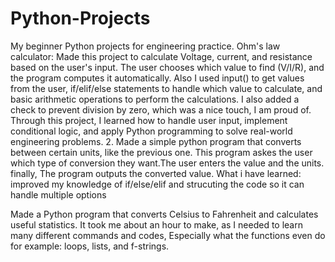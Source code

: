 # Python-Projects
My beginner Python projects for engineering practice.
Ohm's law calculator: Made this project to calculate Voltage, current, and resistance based on the user's input. The user chooses which value to find (V/I/R), and the program computes it automatically.
Also I used input() to get values from the user, if/elif/else statements to handle which value to calculate, and basic arithmetic operations to perform the calculations. I also added a check to prevent division by zero, which was a nice touch, I am proud of.
Through this project, I learned how to handle user input, implement conditional logic, and apply Python programming to solve real-world engineering problems.
2. Made a simple python program that converts between certain units, like the previous one. This program askes the user which type of conversion they want.The user enters the value and the units. finally, The program outputs the converted value.
What i have learned: improved my knowledge of if/else/elif and strucuting the code so it can handle multiple options


Made a Python program that converts Celsius to Fahrenheit and calculates useful statistics. It took me about an hour to make, as I needed to learn many different commands and codes, Especially what the functions even do for example: loops, lists, and f-strings.
